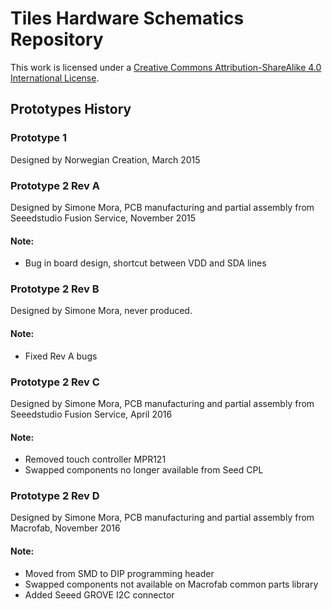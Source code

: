 # Tiles Hardware Schematics Repository

This work is licensed under a [Creative Commons Attribution-ShareAlike 4.0 International License](https://creativecommons.org/licenses/by-sa/4.0/).

## Prototypes History

### Prototype 1
Designed by Norwegian Creation, March 2015

### Prototype 2 Rev A
Designed by Simone Mora, PCB manufacturing and partial assembly from Seeedstudio Fusion Service, November 2015
#### Note: 
* Bug in board design, shortcut between VDD and SDA lines

### Prototype 2 Rev B
Designed by Simone Mora, never produced.
#### Note: 
* Fixed Rev A bugs

### Prototype 2 Rev C
Designed by Simone Mora, PCB manufacturing and partial assembly from Seeedstudio Fusion Service, April 2016
#### Note: 
* Removed touch controller MPR121
* Swapped components no longer available from Seed CPL

### Prototype 2 Rev D
Designed by Simone Mora, PCB manufacturing and partial assembly from Macrofab, November 2016
#### Note:
* Moved from SMD to DIP programming header
* Swapped components not available on Macrofab common parts library
* Added Seeed GROVE I2C connector

